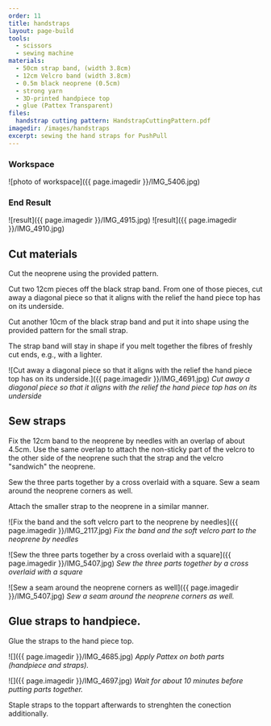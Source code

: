 ```yaml
---
order: 11
title: handstraps
layout: page-build
tools:
  - scissors
  - sewing machine
materials:
  - 50cm strap band, (width 3.8cm)
  - 12cm Velcro band (width 3.8cm)
  - 0.5m black neoprene (0.5cm)
  - strong yarn
  - 3D-printed handpiece top
  - glue (Pattex Transparent)
files:
  handstrap cutting pattern: HandstrapCuttingPattern.pdf
imagedir: /images/handstraps
excerpt: sewing the hand straps for PushPull
---
```



### Workspace

![photo of workspace]({{ page.imagedir }}/IMG_5406.jpg)


### End Result

![result]({{ page.imagedir }}/IMG_4915.jpg)
![result]({{ page.imagedir }}/IMG_4910.jpg)


## Cut materials

Cut the neoprene using the provided pattern. 

Cut two 12cm pieces off the black strap band.
From one of those pieces, cut away a diagonal piece so that it aligns with the relief the hand piece top has on its underside.

Cut another 10cm of the black strap band and put it into shape using the provided pattern for the small strap.

<div class="note">
The strap band will stay in shape if you melt together the fibres of freshly cut ends, e.g., with a lighter.
</div>

![Cut away a diagonal piece so that it aligns with the relief the hand piece top has on its underside.]({{ page.imagedir }}/IMG_4691.jpg)
*Cut away a diagonal piece so that it aligns with the relief the hand piece top has on its underside*


## Sew straps

Fix the 12cm band to the neoprene by needles with an overlap of about 4.5cm. Use the same overlap to attach the non-sticky part of the velcro to the other side of the neoprene such that the strap and the velcro "sandwich" the neoprene. 

Sew the three parts together by a cross overlaid with a square.
Sew a seam around the neoprene corners as well.

Attach the smaller strap to the neoprene in a similar manner.

![Fix the band and the soft velcro part to the neoprene by needles]({{ page.imagedir }}/IMG_2117.jpg)
*Fix the band and the soft velcro part to the neoprene by needles*

![Sew the three parts together by a cross overlaid with a square]({{ page.imagedir }}/IMG_5407.jpg)
*Sew the three parts together by a cross overlaid with a square*

![Sew a seam around the neoprene corners as well]({{ page.imagedir }}/IMG_5407.jpg)
*Sew a seam around the neoprene corners as well.*


## Glue straps to handpiece.

Glue the straps to the hand piece top.

![]({{ page.imagedir }}/IMG_4685.jpg)
*Apply Pattex on both parts (handpiece and straps).*

![]({{ page.imagedir }}/IMG_4697.jpg)
*Wait for about 10 minutes before putting parts together.*

<div class="note">
Staple straps to the toppart afterwards to strenghten the conection additionally.
</div>


